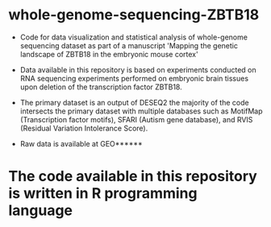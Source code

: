 # whole-genome-sequencing-ZBTB18

- Code for data visualization and statistical analysis of whole-genome sequencing dataset
as part of a manuscript 'Mapping the genetic landscape of ZBTB18 in the embryonic mouse cortex'

- Data available in this repository is based on experiments conducted on RNA sequencing 
experiments performed on embryonic brain tissues upon deletion of the transcription factor ZBTB18.

- The primary dataset is an output of DESEQ2 the majority of the code intersects
the primary dataset with multiple databases such as MotifMap (Transcription factor motifs), SFARI (Autism gene database),
and RVIS (Residual Variation Intolerance Score). 

- Raw data is available at GEO******







# The code available in this repository is written in R programming language
